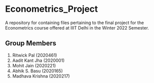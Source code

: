 # Econometrics_Project
A repository for containing files pertaining to the final project for the Econometrics course offered at IIIT Delhi in the Winter 2022 Semester.

## Group Members
<ol>
  <li>Ritwick Pal (2020461)</li>
  <li>Aadit Kant Jha (2020001) </li>
  <li>Mohit Jain (2020221) </li>
  <li>Abhik S. Basu (2020165) </li>
  <li>Madhava Krishna (2020217) </li>
</ol>
